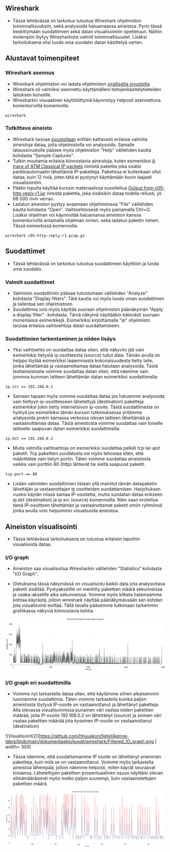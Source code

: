 ## Wireshark

- Tässä tehtävässä on tarkoitus tutustua Wireshark ohjelmiston toiminnallisuuksiin, sekä analysoida haluamaansa aineistoa. Pyrin tässä keskittymään suodattimien sekä datan visualisoinnin opetteluun. Näihin molempiin löytyy Wiresharkista valmiit toiminnallisuudet. Lisäksi tarkoituksena olisi luoda oma suodatin datan käsittelyä varten.

## Alustavat toimenpiteet

### Wireshark asennus

- Wireshark ohjelmiston voi ladata ohjelmiston [viralliselta sivustolta](www.wireshark.org/#download)
- Wireshark oli valmiiksi asennettu käyttämälleni tietojenkäsitelytieteiden laitoksen koneelle.
- Wiresharkin visuaalinen käyttöliittymä käynnistyy helposti asennettuna komentoriviltä komennolla:
```
wireshark
```

### Tutkittava aineisto

- Wireshark tarjoaa [sivustollaan](https://wiki.wireshark.org/SampleCaptures) erittäin kattavasti erilaisia valmiita aineistoja dataa, joita ohjelmistolla voi analysoida. Samalle lataussivustolle pääsee myös ohjelmiston "Help" välilehden kautta kohdasta "Sample Captures".
- Tutkin muutamia erilaisia kiinnostavia aineistoja, kuten esimerkiksi [A trace of ATM Classical IP packets](https://wiki.wireshark.org/uploads/__moin_import__/attachments/SampleCaptures/atm_capture1.cap) nimistä pakettia joka sisälsi pankkiautomaatin lähettämiä IP-paketteja. Paketissa ei kuitenkaan ollut dataa, kuin 12 riviä, joten tätä ei pystynyt käyttämään kovin laajasti visualisointiin.
- Päätin lopulta käyttää kurssin materiaalissa suositeltua [Output from c05-http-reply-r1.jar](https://wiki.wireshark.org/uploads/__moin_import__/attachments/SampleCaptures/c05-http-reply-r1.pcap.gz) nimistä pakettia, joka sisälsikin dataa todella reilusti, yli 68 000 rivin verran.
- Ladatun aineiston pystyy avaamaan ohjelmistossa "File" välilehden kautta kohdasta "Open". Vaihtoehtoisesti myös painamalla Ctrl+O. Lisäksi ohjelman voi käynnistää haluamansa aineiston kanssa komentoriviltä antamalla ohjelman nimen, sekä ladatun paketin nimen. Tässä esimerkissä komennolla:
```
wireshark c05-http-reply-r1.pcap.gz
```

## Suodattimet

- Tässä tehtävässä on tarkoitus tutustua suodattimien käyttöön ja luoda oma suodatin.

### Valmiit suodattimet

- Valmiisiin suodattimiin pääsee tutustumaan välilehden "Analyze" kohdasta "Display filters". Tätä kautta voi myös luoda oman suodattimen ja tallentaa sen ohjelmistoon.
- Suodattimia vois myös käyttää suoraan ohjelmiston päänäkymän "Apply a display filter" -kohdasta. Tämä näkymä näyttääkin kätevästi suoraan monenlaisia esimerkkejä. Esimerkiksi kirjoittamalla "ip" ohjelmisto tarjoaa erilaisia vaihtoehtoja datan suodattamiseen.

### Suodattimien tarkentaminen ja niiden lisäys

- Yksi vaihtoehto on suodattaa dataa siten, että näkyviin jää vain esimerkiksi tietystä ip osoitteesta (source) tullut data. Tämän avulla on helppo löytää esimerkiksi laajemmasta kokonaisuudesta tietty laite, jonka lähettämää ja vastaanottamaa dataa halutaan analysoida. Tästä testiaineistosta voimme suodattaa datan siten, että näemme vain jommna kumman laitteen lähettämän datan esimerkiksi suodattimella:
```
ip.src == 192.168.0.2
```

- Samaan tapaan myös voimme suodattaa dataa jos haluamme analysoida vain tiettyyn ip-osoitteeseen lähetettyjä (destination) paketteja esimerkiksi jokin tietty internetsivun ip-osoite. Tästä suodattimesta on hyötyä jos esimerkiksi tämän kurssin tutkimuksessa yritämme analysoida jonkin samassa verkossa olevan laitteen lähettämää ja vastaanottamaa dataa. Tästä aineistosta voimme suodattaa vain toiselle laitteelle saapuvan datan esimerkiksi suodattimella:
```
ip.dst == 192.168.0.2
```

- Muita valmiita vaihtoehtoja on esimerkiksi suodattaa pelkät tcp tai upd paketit. Tcp pakettien suodatusta voi myös tehostaa siten, että määrittelee vain tietyn portin. Täten voimme suodattaa aineistosta vaikka vain porttiin 80 (http) lähtevät tai sieltä saapuvat paketit.
```
tcp.port == 80
```

- Lisään valmiiden suodattimien listaan yllä mainitut tämän datapaketin lähettäjän ja vastaanottajan ip osoitteiden suodattamisen. Harjoituksen vuoksi käytän niissä samaa IP-osoitetta, mutta suodatan dataa erikseen ip.dst (destination) ja ip.src (source) komennoilla. Näin saan eroteltua tämä IP-osoitteen lähettämän ja vastaanottamat paketit omiin ryhmiinsä jonka avulla voin helpommin visualisoida aineistoa.

## Aineiston visualisointi

- Tässä tehtävässä tarkoituksena on tutustua erilaisiin tapoihin visualisoida dataa.

### I/O graph

- Aineiston saa visualisoitua Wiresharkin välilehden "Statistics" kohdasta "I/O Graph".

- Oletuksena tässä näkymässä on visualisoitu kaikki data jota analysoitava paketti sisältää. Pystyakselille on merkitty pakettien määrä sekunneissa ja vaaka-akselille aika sekunneissa. Voimme myös klikata halamaamme kohtaa käyrästä, jolloin wireshark näyttää päänäkymässään sen kohdan jota visualisointi esittää. Tällä tavalla pääsemme tutkimaan tarkemmin grafiikassa näkyviä kiinnostavia kohtia.

![Visualisointi1](https://github.com/hhuuskon/tietoliikenne-labra/blob/main/dokumentaatio/kuvat/wireshark/c05-http-reply-r1-1)

### I/O graph eri suodattimilla

- Voimme nyt tarkastella dataa siten, että käytämme siihen aikaisemmin luomiamme suodattimia. Täten voimme tarkastella kuinka paljon aineistosta löytyvä IP-osoite on vastaanottanut ja lähettänyt paketteja. Alla olevassa visualisoinnissa punainen väri vastaa niiden pakettien määrää, joita IP-osoite 192.168.0.2 on lähettänyt (source) ja sininen väri vsataa pakettien määrää jota kyseinen IP-osoite on vastaanottanut (destination)

![Visualisointi2](https://github.com/hhuuskon/tietoliikenne-labra/blob/main/dokumentaatio/kuvat/wireshark/Filtered_IO_graph.png | width= 300)

- Tässä näemme, että suodattamamme IP osoite on lähettänyt enemmän paketteja, kuin mitä se on vastaanottanut. Voimme myös tarkastella aineistoa lähempää, jolloin näemme helposti, miten käyrät seuraavat toisiansa. Lähetettyjen pakettien prosentuaalinen osuus näyttäisi olevan silmämääräisesti myös melko paljon suurempi, kuin vastaanotettujen pakettien määrä.

![Visualisointi3](https://github.com/hhuuskon/tietoliikenne-labra/blob/main/dokumentaatio/kuvat/wireshark/c05-http-reply-r1-2)

### 

